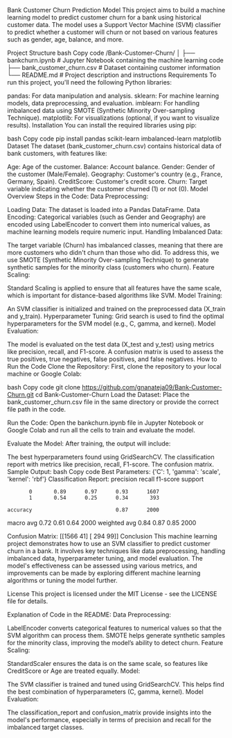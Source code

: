 Bank Customer Churn Prediction Model
This project aims to build a machine learning model to predict customer churn for a bank using historical customer data. The model uses a Support Vector Machine (SVM) classifier to predict whether a customer will churn or not based on various features such as gender, age, balance, and more.

Project Structure
bash
Copy code
/Bank-Customer-Churn/
│
├── bankchurn.ipynb          # Jupyter Notebook containing the machine learning code
├── bank_customer_churn.csv  # Dataset containing customer information
└── README.md                # Project description and instructions
Requirements
To run this project, you'll need the following Python libraries:

pandas: For data manipulation and analysis.
sklearn: For machine learning models, data preprocessing, and evaluation.
imblearn: For handling imbalanced data using SMOTE (Synthetic Minority Over-sampling Technique).
matplotlib: For visualizations (optional, if you want to visualize results).
Installation
You can install the required libraries using pip:

bash
Copy code
pip install pandas scikit-learn imbalanced-learn matplotlib
Dataset
The dataset (bank_customer_churn.csv) contains historical data of bank customers, with features like:

Age: Age of the customer.
Balance: Account balance.
Gender: Gender of the customer (Male/Female).
Geography: Customer's country (e.g., France, Germany, Spain).
CreditScore: Customer's credit score.
Churn: Target variable indicating whether the customer churned (1) or not (0).
Model Overview
Steps in the Code:
Data Preprocessing:

Loading Data: The dataset is loaded into a Pandas DataFrame.
Data Encoding: Categorical variables (such as Gender and Geography) are encoded using LabelEncoder to convert them into numerical values, as machine learning models require numeric input.
Handling Imbalanced Data:

The target variable (Churn) has imbalanced classes, meaning that there are more customers who didn't churn than those who did. To address this, we use SMOTE (Synthetic Minority Over-sampling Technique) to generate synthetic samples for the minority class (customers who churn).
Feature Scaling:

Standard Scaling is applied to ensure that all features have the same scale, which is important for distance-based algorithms like SVM.
Model Training:

An SVM classifier is initialized and trained on the preprocessed data (X_train and y_train).
Hyperparameter Tuning: Grid search is used to find the optimal hyperparameters for the SVM model (e.g., C, gamma, and kernel).
Model Evaluation:

The model is evaluated on the test data (X_test and y_test) using metrics like precision, recall, and F1-score.
A confusion matrix is used to assess the true positives, true negatives, false positives, and false negatives.
How to Run the Code
Clone the Repository: First, clone the repository to your local machine or Google Colab:

bash
Copy code
git clone https://github.com/gnanateja09/Bank-Customer-Churn.git
cd Bank-Customer-Churn
Load the Dataset: Place the bank_customer_churn.csv file in the same directory or provide the correct file path in the code.

Run the Code: Open the bankchurn.ipynb file in Jupyter Notebook or Google Colab and run all the cells to train and evaluate the model.

Evaluate the Model: After training, the output will include:

The best hyperparameters found using GridSearchCV.
The classification report with metrics like precision, recall, F1-score.
The confusion matrix.
Sample Output:
bash
Copy code
Best Parameters: {'C': 1, 'gamma': 'scale', 'kernel': 'rbf'}
Classification Report:
              precision    recall  f1-score   support

           0       0.89      0.97      0.93      1607
           1       0.54      0.25      0.34       393

    accuracy                           0.87      2000
   macro avg       0.72      0.61      0.64      2000
weighted avg       0.84      0.87      0.85      2000

Confusion Matrix:
[[1566   41]
 [ 294   99]]
Conclusion
This machine learning project demonstrates how to use an SVM classifier to predict customer churn in a bank. It involves key techniques like data preprocessing, handling imbalanced data, hyperparameter tuning, and model evaluation. The model's effectiveness can be assessed using various metrics, and improvements can be made by exploring different machine learning algorithms or tuning the model further.

License
This project is licensed under the MIT License - see the LICENSE file for details.

Explanation of Code in the README:
Data Preprocessing:

LabelEncoder converts categorical features to numerical values so that the SVM algorithm can process them.
SMOTE helps generate synthetic samples for the minority class, improving the model’s ability to detect churn.
Feature Scaling:

StandardScaler ensures the data is on the same scale, so features like CreditScore or Age are treated equally.
Model:

The SVM classifier is trained and tuned using GridSearchCV. This helps find the best combination of hyperparameters (C, gamma, kernel).
Model Evaluation:

The classification_report and confusion_matrix provide insights into the model's performance, especially in terms of precision and recall for the imbalanced target classes.
